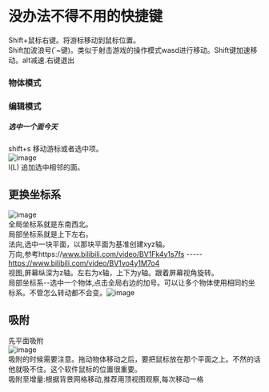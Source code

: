 # 没办法不得不用的快捷键           
Shift+鼠标右键。将游标移动到鼠标位置。          
Shift加波浪号(`~键)。类似于射击游戏的操作模式wasd进行移动。Shift键加速移动。alt减速.右键退出

### 物体模式     

### 编辑模式    
##### 选中一个面今天     
 shift+s  移动游标或者选中项。        
 ![image](https://github.com/cancundeyingzi/rizhi/assets/73635883/3e6bdaf2-b62e-4d09-923e-aef83b9fb6b4)                 
l(L)    追加选中相邻的面。









## 更换坐标系
![image](https://github.com/cancundeyingzi/rizhi/assets/73635883/db360b16-c08d-41cb-87a9-d25bc9ef2d5f)                 
全局坐标系就是东南西北。        
局部坐标系就是上下左右。      
法向,选中一块平面，以那块平面为基准创建xyz轴。        
万向,参考https://www.bilibili.com/video/BV1Fk4y1s7fs   -----  https://www.bilibili.com/video/BV1vo4y1M7o4          
视图,屏幕纵深为z轴。左右为x轴，上下为y轴。跟着屏幕视角旋转。        
局部坐标系--选中一个物体,点击全局右边的加号。可以让多个物体使用相同的坐标系。不管怎么转动都不会变。![image](https://github.com/cancundeyingzi/rizhi/assets/73635883/debc9283-01c1-4a55-8aa1-adc721bbf77c)


##  吸附
先平面吸附            
![image](https://github.com/cancundeyingzi/rizhi/assets/73635883/a08a1cc6-d63e-4d5e-ba12-5bab530b0a08)      
吸附的时候需要注意。拖动物体移动之后，要把鼠标放在那个平面之上。不然的话他就吸不住。这个软件鼠标的位置很重要。                    
吸附至增量:根据背景网格移动,推荐用顶视图观察,每次移动一格
